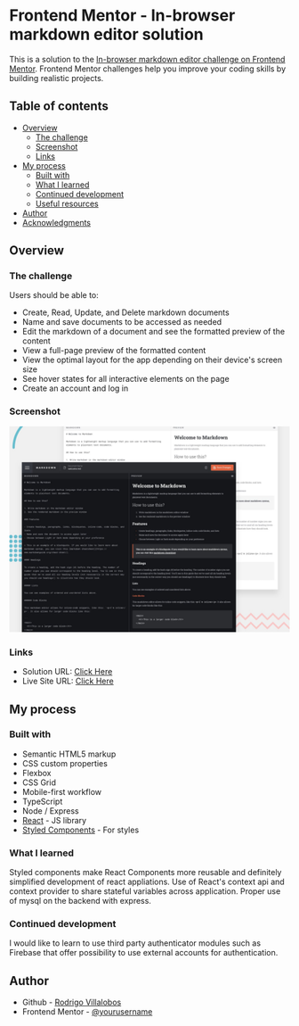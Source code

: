 # Frontend Mentor - In-browser markdown editor solution

This is a solution to the [In-browser markdown editor challenge on Frontend Mentor](https://www.frontendmentor.io/challenges/inbrowser-markdown-editor-r16TrrQX9). Frontend Mentor challenges help you improve your coding skills by building realistic projects. 

## Table of contents

- [Overview](#overview)
  - [The challenge](#the-challenge)
  - [Screenshot](#screenshot)
  - [Links](#links)
- [My process](#my-process)
  - [Built with](#built-with)
  - [What I learned](#what-i-learned)
  - [Continued development](#continued-development)
  - [Useful resources](#useful-resources)
- [Author](#author)
- [Acknowledgments](#acknowledgments)


## Overview

### The challenge

Users should be able to:

- Create, Read, Update, and Delete markdown documents
- Name and save documents to be accessed as needed
- Edit the markdown of a document and see the formatted preview of the content
- View a full-page preview of the formatted content
- View the optimal layout for the app depending on their device's screen size
- See hover states for all interactive elements on the page
- Create an account and log in

### Screenshot

![](./preview.jpg)


### Links

- Solution URL: [Click Here](https://www.frontendmentor.io/solutions/fullstack-online-markdown-editor-with-typescript-react-0PzPFpHvGC)
- Live Site URL: [Click Here](https://browser-markdown-editor.netlify.app/)

## My process

### Built with

- Semantic HTML5 markup
- CSS custom properties
- Flexbox
- CSS Grid
- Mobile-first workflow
- TypeScript
- Node / Express
- [React](https://reactjs.org/) - JS library
- [Styled Components](https://styled-components.com/) - For styles

### What I learned

Styled components make React Components more reusable and definitely simplified development of react appliations. Use of React's context api and context provider to share stateful variables across application. Proper use of mysql on the backend with express.


### Continued development

I would like to learn to use third party authenticator modules such as Firebase that offer possibility to use external accounts for authentication.

## Author

- Github - [Rodrigo Villalobos](https://github.com/Rravg)
- Frontend Mentor - [@yourusername](https://www.frontendmentor.io/profile/Rravg)
